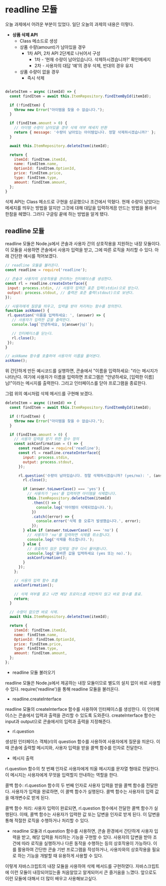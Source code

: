 # readline 모듈

오늘 과제에서 어려운 부분이 있었다. 일단 오늘의 과제의 내용은 이렇다.

- **상품 삭제 API**
    - Class 메소드로 생성
    - 상품 수량(amount)가 남아있을 경우
        - 1차 API, 2차 API 2단계로 나뉘어서 구성
            - 1차 - ‘현재 수량이 남아있습니다. 삭제하시겠습니까?’ 확인메세지
            - 2차 - 사용자의 대답 ‘예’의 경우 삭제, 반대의 경우 유지
    - 상품 수량이 없을 경우
        - 즉시 삭제

```javascript

deleteItem = async (itemId) => {
  const findItem = await this.ItemRepository.findItemById(itemId);

  if (!findItem) {
    throw new Error("아이템을 찾을 수 없습니다.");
  }

  if (findItem.amount > 0) {
    // 아이템 수량이 남아있을 경우 삭제 여부 메세지 반환
    return { message: '수량이 남아있는 아이템입니다. 정말 삭제하시겠습니까?' };
  }

  await this.ItemRepository.deleteItem(itemId);

  return {
    itemId: findItem.itemId,
    name: findItem.name,
    OptionId: findItem.OptionId,
    price: findItem.price,
    type: findItem.type,
    amount: findItem.amount,
  };
}
```

삭제 API는 Class 메소드로 구현을 성공했으나 조건에서 막혔다. 현재 수량이 남았다는 메세지를 띄우는 방법을 알지만 그것에 대해 대답을 입력하게끔 만드는 방법을 몰라서 한참을 헤맸다. 그러다 구글링 끝에 하는 방법을 알게 됐다.

## readline 모듈

 readline 모듈은 Node.js에서 콘솔과 사용자 간의 상호작용을 지원하는 내장 모듈이다. 이 모듈을 사용하면 콘솔에서 사용자 입력을 받고, 그에 따른 로직을 처리할 수 있다. 아래 간단한 예시를 적어보겠다.

 ```javascript
 // readline 모듈을 불러온다.
const readline = require('readline');

// 콘솔과 사용자의 상호작용을 관리하는 인터페이스를 생성한다.
const rl = readline.createInterface({
  input: process.stdin, // 사용자 입력은 표준 입력(stdin)으로 받는다.
  output: process.stdout, // 출력은 표준 출력(stdout)으로 보낸다.
});

// 사용자에게 질문을 띄우고, 입력을 받아 처리하는 함수를 정의한다.
function askName() {
  rl.question('이름을 입력하세요: ', (answer) => {
    // 사용자가 입력한 값을 출력한다.
    console.log(`안녕하세요, ${answer}님!`);

    // 인터페이스를 닫는다.
    rl.close();
  });
}

// askName 함수를 호출하여 사용자의 이름을 물어본다.
askName();

 
 ```

 위 간단하게 만든 예시코드를 실행하면, 콘솔에서 "이름을 입력하세요: "라는 메시지가 나타난다. 여기에 사용자가 이름을 입력하면 프로그램은 "안녕하세요, [입력한 이름]님!"이라는 메시지를 출력한다. 그리고 인터페이스를 닫아 프로그램을 종료한다.

그럼 위의 예시처럼 삭제 메서드를 구현해 보겠다.

```javascript
deleteItem = async (itemId) => {
  const findItem = await this.ItemRepository.findItemById(itemId);

  if (!findItem) {
    throw new Error("아이템을 찾을 수 없습니다.");
  }

  if (findItem.amount > 0) {
    // 사용자 입력을 받기 위한 함수 정의
    const askConfirmation = () => {
      const readline = require('readline');
      const rl = readline.createInterface({
        input: process.stdin,
        output: process.stdout,
      });

      rl.question('수량이 남아있습니다. 정말 삭제하시겠습니까? (yes/no): ', (answer) => {
        rl.close();

        if (answer.toLowerCase() === 'yes') {
          // 사용자가 'yes'를 입력하면 아이템을 삭제합니다.
          this.ItemRepository.deleteItem(itemId)
            .then(() => {
              console.log('아이템이 삭제되었습니다.');
            })
            .catch((error) => {
              console.error('삭제 중 오류가 발생했습니다.', error);
            });
        } else if (answer.toLowerCase() === 'no') {
          // 사용자가 'no'를 입력하면 삭제를 취소합니다.
          console.log('삭제를 취소합니다.');
        } else {
          // 유효하지 않은 입력일 경우 다시 물어봅니다.
          console.log('올바른 값을 입력하세요 (yes 또는 no).');
          askConfirmation();
        }
      });
    };

    // 사용자 입력 함수 호출
    askConfirmation();

    // 삭제 여부를 묻고 나면 해당 프로미스를 리턴하지 않고 바로 함수를 종료.
    return;
  }

  // 수량이 없으면 바로 삭제.
  await this.ItemRepository.deleteItem(itemId);

  return {
    itemId: findItem.itemId,
    name: findItem.name,
    OptionId: findItem.OptionId,
    price: findItem.price,
    type: findItem.type,
    amount: findItem.amount,
  };
};

```

* readline 모듈 불러오기

 readline 모듈은 Node.js에서 제공하는 내장 모듈이므로 별도의 설치 없이 바로 사용할 수 있다. require('readline')을 통해 readline 모듈을 불러온다.

* readline.createInterface

 readline 모듈의 createInterface 함수를 사용하여 인터페이스를 생성한다. 이 인터페이스는 콘솔에서 입력과 출력을 관리할 수 있도록 도와준다. createInterface 함수는 input과 output으로 콘솔에서의 입력과 출력을 지정해준다.

* rl.question

 생성된 인터페이스 객체(rl)의 question 함수를 사용하여 사용자에게 질문을 띄운다. 이때 콘솔에 출력할 메시지와, 사용자 입력을 받을 콜백 함수를 인자로 전달한다.

* 메시지 출력

 rl.question 함수의 첫 번째 인자로 사용자에게 띄울 메시지를 문자열 형태로 전달한다. 이 메시지는 사용자에게 무엇을 입력할지 안내하는 역할을 한다.

콜백 함수: rl.question 함수의 두 번째 인자로 사용자 입력을 받을 콜백 함수를 전달한다. 사용자가 입력을 완료하면, 이 콜백 함수가 실행된다. 콜백 함수는 사용자의 입력 값을 매개변수로 받게 된다.

콜백 함수 처리: 사용자 입력이 완료되면, rl.question 함수에서 전달한 콜백 함수가 실행된다. 이때, 콜백 함수는 사용자가 입력한 값 또는 답변을 인자로 받게 된다. 이 답변을 통해 적절한 로직을 수행하거나 처리할 수 있다.

* readline 모듈과 rl.question 함수를 사용하면, 콘솔 환경에서 간단하게 사용자 입력을 받고, 해당 입력을 처리하는 기능을 구현할 수 있다. 사용자의 답변을 받아 조건에 따라 로직을 실행하거나 다른 동작을 수행하는 등의 상호작용이 가능하다. 이를 활용하여 간단한 콘솔 기반 프로그램을 작성하거나, 사용자와의 상호작용을 필요로 하는 기능을 개발할 때 유용하게 사용할 수 있다.

이렇게 자바스크립트의 내장 모듈을 사용하여 삭제 메서드를 구현하였다. 자바스크립트에 이런 모듈이 내장되어있는줄 처음알았고 알게되어서 큰 즐거움을 느꼈다. 앞으로도 이런 모듈에 대해서 더 많이 배우고 사용해보고싶다.


